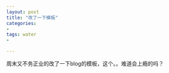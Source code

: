 ```yaml
---
layout: post
title: "改了一下模板"
categories:
- 
tags: water
- 

---
```


周末又不务正业的改了一下blog的模板，这个。。难道会上瘾的吗？
